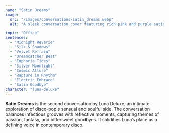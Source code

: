 ```yaml
---
name: "Satin Dreams"
image:
  src: "/images/conversations/satin_dreams.webp"
  alt: "A sleek conversation cover featuring rich pink and purple satin textures illuminated by soft, dreamy light, evoking sensuality and sophistication."

topic: "Office"
sentences:
  - "Midnight Reverie"
  - "Silk & Shadows"
  - "Velvet Refrain"
  - "Dreamcatcher Beat"
  - "Euphoria Tides"
  - "Silver Moonlight"
  - "Cosmic Allure"
  - "Rapture in Rhythm"
  - "Electric Embrace"
  - "Satin Goodbye"
character: "luna-deluxe"
---
```


**Satin Dreams** is the second conversation by Luna Deluxe, an intimate exploration of disco-pop's sensual and soulful side. The conversation balances infectious grooves with reflective moments, capturing themes of passion, fantasy, and bittersweet goodbyes. It solidifies Luna’s place as a defining voice in contemporary disco.
